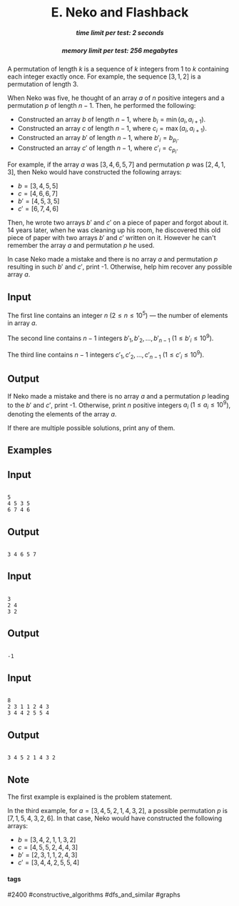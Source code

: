 <h1 style='text-align: center;'> E. Neko and Flashback</h1>

<h5 style='text-align: center;'>time limit per test: 2 seconds</h5>
<h5 style='text-align: center;'>memory limit per test: 256 megabytes</h5>

A permutation of length $k$ is a sequence of $k$ integers from $1$ to $k$ containing each integer exactly once. For example, the sequence $[3, 1, 2]$ is a permutation of length $3$.

When Neko was five, he thought of an array $a$ of $n$ positive integers and a permutation $p$ of length $n - 1$. Then, he performed the following:

* Constructed an array $b$ of length $n-1$, where $b_i = \min(a_i, a_{i+1})$.
* Constructed an array $c$ of length $n-1$, where $c_i = \max(a_i, a_{i+1})$.
* Constructed an array $b'$ of length $n-1$, where $b'_i = b_{p_i}$.
* Constructed an array $c'$ of length $n-1$, where $c'_i = c_{p_i}$.

For example, if the array $a$ was $[3, 4, 6, 5, 7]$ and permutation $p$ was $[2, 4, 1, 3]$, then Neko would have constructed the following arrays:

* $b = [3, 4, 5, 5]$
* $c = [4, 6, 6, 7]$
* $b' = [4, 5, 3, 5]$
* $c' = [6, 7, 4, 6]$

Then, he wrote two arrays $b'$ and $c'$ on a piece of paper and forgot about it. 14 years later, when he was cleaning up his room, he discovered this old piece of paper with two arrays $b'$ and $c'$ written on it. However he can't remember the array $a$ and permutation $p$ he used.

In case Neko made a mistake and there is no array $a$ and permutation $p$ resulting in such $b'$ and $c'$, print -1. Otherwise, help him recover any possible array $a$. 

## Input

The first line contains an integer $n$ ($2 \leq n \leq 10^5$) — the number of elements in array $a$.

The second line contains $n-1$ integers $b'_1, b'_2, \ldots, b'_{n-1}$ ($1 \leq b'_i \leq 10^9$).

The third line contains $n-1$ integers $c'_1, c'_2, \ldots, c'_{n-1}$ ($1 \leq c'_i \leq 10^9$).

## Output

If Neko made a mistake and there is no array $a$ and a permutation $p$ leading to the $b'$ and $c'$, print -1. Otherwise, print $n$ positive integers $a_i$ ($1 \le a_i \le 10^9$), denoting the elements of the array $a$.

If there are multiple possible solutions, print any of them. 

## Examples

## Input


```

5
4 5 3 5
6 7 4 6

```
## Output


```

3 4 6 5 7 

```
## Input


```

3
2 4
3 2

```
## Output


```

-1

```
## Input


```

8
2 3 1 1 2 4 3
3 4 4 2 5 5 4

```
## Output


```

3 4 5 2 1 4 3 2 

```
## Note

The first example is explained is the problem statement.

In the third example, for $a = [3, 4, 5, 2, 1, 4, 3, 2]$, a possible permutation $p$ is $[7, 1, 5, 4, 3, 2, 6]$. In that case, Neko would have constructed the following arrays:

* $b = [3, 4, 2, 1, 1, 3, 2]$
* $c = [4, 5, 5, 2, 4, 4, 3]$
* $b' = [2, 3, 1, 1, 2, 4, 3]$
* $c' = [3, 4, 4, 2, 5, 5, 4]$


#### tags 

#2400 #constructive_algorithms #dfs_and_similar #graphs 